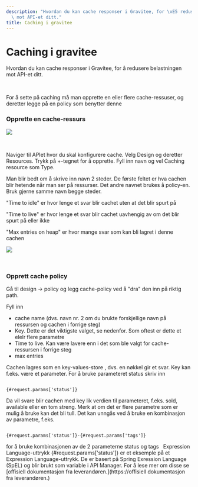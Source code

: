 ```yaml
---
description: "Hvordan du kan cache responser i Gravitee, for \xE5 redusere belastningen\
  \ mot API-et ditt."
title: Caching i gravitee
---
```


# Caching i gravitee

Hvordan du kan cache responser i Gravitee, for å redusere belastningen mot API-et ditt.


 


For å sette på caching må man opprette en eller flere cache-ressuser, og deretter legge på en policy som benytter denne


### Opprette en cache-ressurs


[![](/datadeling/img/image-20201021141543-1.png)](/datadeling/img/image-20201021141543-1.png)


 


Naviger til APIet hvor du skal konfigurere cache. Velg Design og deretter Resources. Trykk på +-tegnet for å opprette. Fyll inn navn og vel Caching resource som Type.


Man blir bedt om å skrive inn navn 2 steder. De første feltet er hva cachen blir hetende når man ser på ressurser. Det andre navnet brukes å policy-en. Bruk gjerne samme navn begge steder.


"Time to idle" er hvor lenge et svar blir cachet uten at det blir spurt på


"Time to live" er hvor lenge et svar blir cachet uavhengig av om det blir spurt på eller ikke


"Max entries on heap" er hvor mange svar som kan bli lagret i denne cachen


[![](/datadeling/img/image-20201021145429-2.png)](/datadeling/img/image-20201021145429-2.png)


 


### Opprett cache policy


Gå til design -\> policy og legg cache-policy ved å "dra" den inn på riktig path.


Fyll inn


* cache name (dvs. navn nr. 2 om du brukte forskjellige navn på ressursen og cachen i forrige steg)
* Key. Dette er det viktigste valget, se nedenfor. Som oftest er dette et elelr flere parametre
* Time to live. Kan være lavere enn i det som ble valgt for cache-ressursen i forrige steg
* max entries


Cachen lagres som en key-values-store , dvs. en nøkkel gir et svar. Key kan f.eks. være et parameter. For å bruke parameteret status skriv inn

```

{#request.params['status']}
```

Da vil svare blir cachen med key lik verdien til parameteret, f.eks. sold, available eller en tom streng. Merk at om det er flere parametre som er mulig å bruke kan det bli tull. Det kan unngås ved å bruke en kombinasjon av parametre, f.eks.

```

{#request.params['status']}-{#request.params['tags']}
```

for å bruke kombinasjonen av de 2 parameterne status og tags
 
Expression Language-uttrykk
{#request.params['status']} er et eksemple på et Expression Language-uttrykk. De er basert på Spring Exression Language (SpEL) og blir brukt som variable i API Manager.
For å lese mer om disse se [offisiell dokumentasjon fra leverandøren.](https://offisiell dokumentasjon fra leverandøren.)